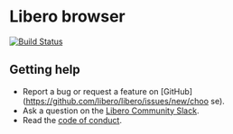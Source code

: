 Libero browser
==============

[![Build Status](https://travis-ci.com/libero/browser.svg?branch=master)](https://travis-ci.com/libero/browser)

 Getting help
 ------------

- Report a bug or request a feature on [GitHub](https://github.com/libero/libero/issues/new/choo    se).
- Ask a question on the [Libero Community Slack](https://libero-community.slack.com/).
- Read the [code of conduct](https://libero.pub/code-of-conduct).
